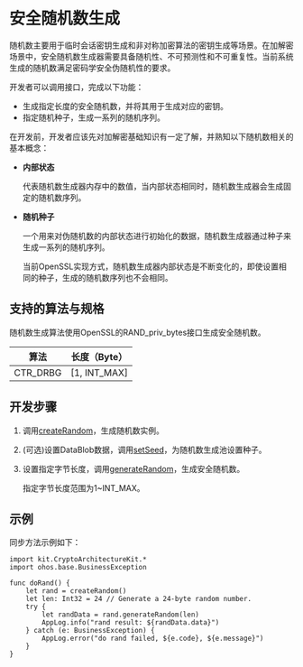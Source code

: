 # 安全随机数生成

随机数主要用于临时会话密钥生成和非对称加密算法的密钥生成等场景。在加解密场景中，安全随机数生成器需要具备随机性、不可预测性和不可重复性。当前系统生成的随机数满足密码学安全伪随机性的要求。

开发者可以调用接口，完成以下功能：

- 生成指定长度的安全随机数，并将其用于生成对应的密钥。
- 指定随机种子，生成一系列的随机序列。

在开发前，开发者应该先对加解密基础知识有一定了解，并熟知以下随机数相关的基本概念：

- **内部状态**

  代表随机数生成器内存中的数值，当内部状态相同时，随机数生成器会生成固定的随机数序列。

- **随机种子**

  一个用来对伪随机数的内部状态进行初始化的数据，随机数生成器通过种子来生成一系列的随机序列。

  当前OpenSSL实现方式，随机数生成器内部状态是不断变化的，即使设置相同的种子，生成的随机数序列也不会相同。

## 支持的算法与规格

随机数生成算法使用OpenSSL的RAND_priv_bytes接口生成安全随机数。

| 算法 | 长度（Byte） |
| -------- | -------- |
| CTR_DRBG | [1, INT_MAX] |

## 开发步骤

1. 调用[createRandom](../../../../API_Reference/source_zh_cn/apis/CryptoArchitectureKit/cj-apis-crypto.md#func-createrandom)，生成随机数实例。

2. (可选)设置DataBlob数据，调用[setSeed](../../../../API_Reference/source_zh_cn/apis/CryptoArchitectureKit/cj-apis-crypto.md#func-setseeddatablob)，为随机数生成池设置种子。

3. 设置指定字节长度，调用[generateRandom](../../../../API_Reference/source_zh_cn/apis/CryptoArchitectureKit/cj-apis-crypto.md#func-generaterandomint32)，生成安全随机数。

   指定字节长度范围为1~INT_MAX。

## 示例

同步方法示例如下：

<!-- compile -->

```cangjie
import kit.CryptoArchitectureKit.*
import ohos.base.BusinessException

func doRand() {
    let rand = createRandom()
    let len: Int32 = 24 // Generate a 24-byte random number.
    try {
        let randData = rand.generateRandom(len)
        AppLog.info("rand result: ${randData.data}")
    } catch (e: BusinessException) {
        AppLog.error("do rand failed, ${e.code}, ${e.message}")
    }
}
```
